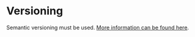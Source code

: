 # Versioning

Semantic versioning must be used. [More information can be found here](https://semver.org/).
